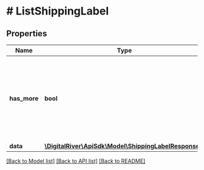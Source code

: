 # # ListShippingLabel

## Properties

Name | Type | Description | Notes
------------ | ------------- | ------------- | -------------
**has_more** | **bool** | Whether or not there are more elements available after this set. If false this set represents the end of the list. | [optional]
**data** | [**\DigitalRiver\ApiSdk\Model\ShippingLabelResponse[]**](ShippingLabelResponse.md) |  | [optional]

[[Back to Model list]](../../README.md#models) [[Back to API list]](../../README.md#endpoints) [[Back to README]](../../README.md)
